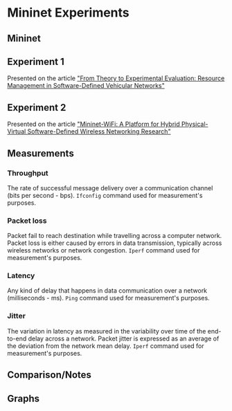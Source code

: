 # Mininet Experiments

## Mininet


## Experiment 1
Presented on the article ["From Theory to Experimental Evaluation: Resource Management in Software-Defined Vehicular Networks"](https://www.researchgate.net/publication/313872461_From_Theory_to_Experimental_Evaluation_Resource_Management_in_Software-Defined_Vehicular_Networks)


## Experiment 2
Presented on the article ["Mininet-WiFi: A Platform for Hybrid Physical-Virtual Software-Defined Wireless Networking Research"](https://www.researchgate.net/publication/305782558_Mininet-WiFi_A_Platform_for_Hybrid_Physical-Virtual_Software-Defined_Wireless_Networking_Research)


## Measurements

### Throughput
The rate of successful message delivery over a communication channel (bits per second - bps). 
`Ifconfig` command used for measurement's purposes.

### Packet loss
Packet fail to reach destination while travelling across a computer network. 
Packet loss is either caused by errors in data transmission, typically across wireless networks or network congestion.
`Iperf` command used for measurement's purposes.

### Latency
Any kind of delay that happens in data communication over a network (milliseconds - ms). 
`Ping` command used for measurement's purposes.

### Jitter
The variation in latency as measured in the variability over time of the end-to-end delay across a network. 
Packet jitter is expressed as an average of the deviation from the network mean delay. 
`Iperf` command used for measurement's purposes.


## Comparison/Notes


## Graphs
